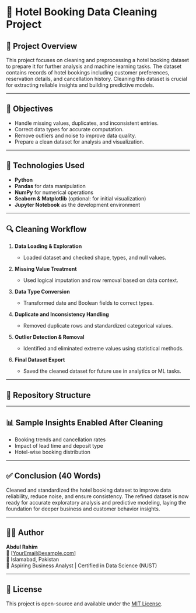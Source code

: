# 🏨 Hotel Booking Data Cleaning Project

## 📘 Project Overview

This project focuses on cleaning and preprocessing a hotel booking dataset to prepare it for further analysis and machine learning tasks. The dataset contains records of hotel bookings including customer preferences, reservation details, and cancellation history. Cleaning this dataset is crucial for extracting reliable insights and building predictive models.

---

## 🎯 Objectives

- Handle missing values, duplicates, and inconsistent entries.
- Correct data types for accurate computation.
- Remove outliers and noise to improve data quality.
- Prepare a clean dataset for analysis and visualization.

---

## 🔧 Technologies Used

- **Python**
- **Pandas** for data manipulation
- **NumPy** for numerical operations
- **Seaborn & Matplotlib** (optional: for initial visualization)
- **Jupyter Notebook** as the development environment

---

## 🔍 Cleaning Workflow

1. **Data Loading & Exploration**
   - Loaded dataset and checked shape, types, and null values.
   
2. **Missing Value Treatment**
   - Used logical imputation and row removal based on data context.

3. **Data Type Conversion**
   - Transformed date and Boolean fields to correct types.

4. **Duplicate and Inconsistency Handling**
   - Removed duplicate rows and standardized categorical values.

5. **Outlier Detection & Removal**
   - Identified and eliminated extreme values using statistical methods.

6. **Final Dataset Export**
   - Saved the cleaned dataset for future use in analytics or ML tasks.

---

## 📁 Repository Structure

---

## 📊 Sample Insights Enabled After Cleaning

- Booking trends and cancellation rates
- Impact of lead time and deposit type
- Hotel-wise booking distribution

---

## ✅ Conclusion (40 Words)

Cleaned and standardized the hotel booking dataset to improve data reliability, reduce noise, and ensure consistency. The refined dataset is now ready for accurate exploratory analysis and predictive modeling, laying the foundation for deeper business and customer behavior insights.

---

## 👨‍💻 Author

**Abdul Rahim**  
📧 [YourEmail@example.com]  
📍 Islamabad, Pakistan  
💼 Aspiring Business Analyst | Certified in Data Science (NUST)

---

## 📎 License

This project is open-source and available under the [MIT License](LICENSE).


